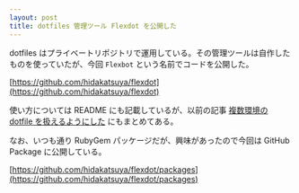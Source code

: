 ```yaml
---
layout: post
title: dotfiles 管理ツール Flexdot を公開した
---
```


dotfiles はプライベートリポジトリで運用している。その管理ツールは自作したものを使っていたが、今回 `Flexbot` という名前でコードを公開した。

[https://github.com/hidakatsuya/flexdot](https://github.com/hidakatsuya/flexdot)

使い方については README にも記載しているが、以前の記事 [複数環境の dotfile を扱えるようにした](https://hidakatsuya.github.io/2020/06/14/enhance-my-dotfiles-to-manage-in-multiple-environments.html) にもまとめてある。

なお、いつも通り RubyGem パッケージだが、興味があったので今回は GitHub Package に公開している。

[https://github.com/hidakatsuya/flexdot/packages](https://github.com/hidakatsuya/flexdot/packages)
